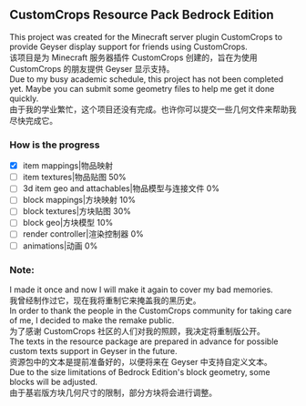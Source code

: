 ## CustomCrops Resource Pack Bedrock Edition 
This project was created for the Minecraft server plugin CustomCrops to provide Geyser display support for friends using CustomCrops.  
该项目是为 Minecraft 服务器插件 CustomCrops 创建的，旨在为使用 CustomCrops 的朋友提供 Geyser 显示支持。   
Due to my busy academic schedule, this project has not been completed yet. Maybe you can submit some geometry files to help me get it done quickly.  
由于我的学业繁忙，这个项目还没有完成。也许你可以提交一些几何文件来帮助我尽快完成它。  

### How is the progress
- [x] item mappings|物品映射
- [ ] item textures|物品贴图 50%
- [ ] 3d item geo and attachables|物品模型与连接文件 0%
- [ ] block mappings|方块映射 10%
- [ ] block textures|方块贴图 30%
- [ ] block geo|方块模型 10%
- [ ] render controller|渲染控制器 0%
- [ ] animations|动画 0%

### Note:
I made it once and now I will make it again to cover my bad memories.  
我曾经制作过它，现在我将重制它来掩盖我的黑历史。  
In order to thank the people in the CustomCrops community for taking care of me, I decided to make the remake public.  
为了感谢 CustomCrops 社区的人们对我的照顾，我决定将重制版公开。  
The texts in the resource package are prepared in advance for possible custom texts support in Geyser in the future.  
资源包中的文本是提前准备好的，以便将来在 Geyser 中支持自定义文本。  
Due to the size limitations of Bedrock Edition's block geometry, some blocks will be adjusted.  
由于基岩版方块几何尺寸的限制，部分方块将会进行调整。  
